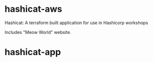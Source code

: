 # hashicat-aws
Hashicat: A terraform built application for use in Hashicorp workshops

Includes "Meow World" website.

# hashicat-app
